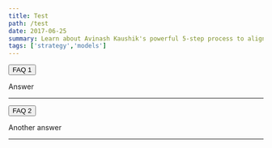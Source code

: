 ```yaml
---
title: Test
path: /test
date: 2017-06-25
summary: Learn about Avinash Kaushik's powerful 5-step process to align your business objectives with meaningful digital strategies, segments, and related KPIs.
tags: ['strategy','models']
---
```


<div data-v-abdf8a92><button class="bg-green-900 hover:bg-green-800 text-white px-4 py-2 rounded" data-v-abdf8a92>
   FAQ 1
  </button><p data-v-abdf8a92 data-v-abdf8a92>Answer</p></div><hr>
  
<div data-v-abdf8a92><button class="bg-green-900 hover:bg-green-800 text-white px-4 py-2 rounded" data-v-abdf8a92>
   FAQ 2
  </button><p data-v-abdf8a92 data-v-abdf8a92>Another answer</p></div><hr>
